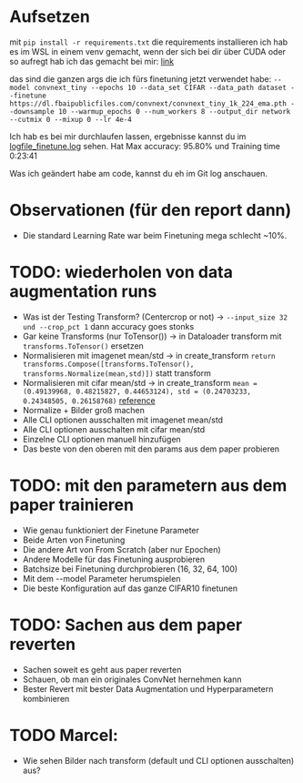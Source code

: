 # Aufsetzen

mit `pip install -r requirements.txt` die requirements installieren
ich hab es im WSL in einem venv gemacht, wenn der sich bei dir über CUDA oder so aufregt hab ich das gemacht bei mir: [link](https://github.com/microsoft/WSL/issues/5663#issuecomment-1068499676)

das sind die ganzen args die ich fürs finetuning jetzt verwendet habe:
`--model convnext_tiny
--epochs 10
--data_set CIFAR
--data_path dataset
--finetune https://dl.fbaipublicfiles.com/convnext/convnext_tiny_1k_224_ema.pth
--downsample 10
--warmup_epochs 0
--num_workers 8
--output_dir
network
--cutmix 0
--mixup 0
--lr 4e-4`

Ich hab es bei mir durchlaufen lassen, ergebnisse kannst du im [logfile_finetune.log](logfile_finetune.log) sehen. Hat Max accuracy: 95.80%
und Training time 0:23:41

Was ich geändert habe am code, kannst du eh im Git log anschauen.

# Observationen (für den report dann)
* Die standard Learning Rate war beim Finetuning mega schlecht ~10%.

# TODO: wiederholen von data augmentation runs
* Was ist der Testing Transform? (Centercrop or not) -> `--input_size 32 und --crop_pct 1` dann accuracy goes stonks
* Gar keine Transforms (nur ToTensor()) -> in Dataloader transform mit `transforms.ToTensor()` ersetzen
* Normalisieren mit imagenet mean/std -> in create_transform `return transforms.Compose([transforms.ToTensor(), transforms.Normalize(mean,std)])` statt transform
* Normalisieren mit cifar mean/std -> in create_transform `mean = (0.49139968, 0.48215827, 0.44653124), std = (0.24703233, 0.24348505, 0.26158768)` [reference](https://stackoverflow.com/questions/66678052/how-to-calculate-the-mean-and-the-std-of-cifar10-data)
* Normalize + Bilder groß machen
* Alle CLI optionen ausschalten mit imagenet mean/std 
* Alle CLI optionen ausschalten mit cifar mean/std
* Einzelne CLI optionen manuell hinzufügen
* Das beste von den oberen mit den params aus dem paper probieren

# TODO: mit den parametern aus dem paper trainieren
* Wie genau funktioniert der Finetune Parameter
* Beide Arten von Finetuning
* Die andere Art von From Scratch (aber nur Epochen)
* Andere Modelle für das Finetuning ausprobieren
* Batchsize bei Finetuning durchprobieren (16, 32, 64, 100)
* Mit dem --model Parameter herumspielen
* Die beste Konfiguration auf das ganze CIFAR10 finetunen

# TODO: Sachen aus dem paper reverten
* Sachen soweit es geht aus paper reverten
* Schauen, ob man ein originales ConvNet hernehmen kann
* Bester Revert mit bester Data Augmentation und Hyperparametern kombinieren

# TODO Marcel: 
* Wie sehen Bilder nach transform (default und CLI optionen ausschalten) aus?